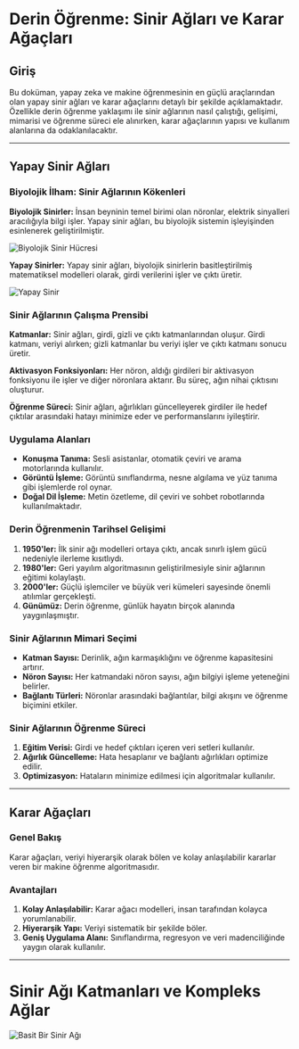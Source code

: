 # Derin Öğrenme: Sinir Ağları ve Karar Ağaçları

## Giriş
Bu doküman, yapay zeka ve makine öğrenmesinin en güçlü araçlarından olan yapay sinir ağları ve karar ağaçlarını detaylı bir şekilde açıklamaktadır. Özellikle derin öğrenme yaklaşımı ile sinir ağlarının nasıl çalıştığı, gelişimi, mimarisi ve öğrenme süreci ele alınırken, karar ağaçlarının yapısı ve kullanım alanlarına da odaklanılacaktır.

---

## Yapay Sinir Ağları

### Biyolojik İlham: Sinir Ağlarının Kökenleri
**Biyolojik Sinirler:** İnsan beyninin temel birimi olan nöronlar, elektrik sinyalleri aracılığıyla bilgi işler. Yapay sinir ağları, bu biyolojik sistemin işleyişinden esinlenerek geliştirilmiştir.

![Biyolojik Sinir Hücresi](https://github.com/user-attachments/assets/21359a6b-df51-4fa7-a92b-b30887bee087)

**Yapay Sinirler:** Yapay sinir ağları, biyolojik sinirlerin basitleştirilmiş matematiksel modelleri olarak, girdi verilerini işler ve çıktı üretir.

![Yapay Sinir](https://github.com/user-attachments/assets/b2c4cb10-be14-4573-b23b-e7b070223590)

### Sinir Ağlarının Çalışma Prensibi
**Katmanlar:** Sinir ağları, girdi, gizli ve çıktı katmanlarından oluşur. Girdi katmanı, veriyi alırken; gizli katmanlar bu veriyi işler ve çıktı katmanı sonucu üretir.

**Aktivasyon Fonksiyonları:** Her nöron, aldığı girdileri bir aktivasyon fonksiyonu ile işler ve diğer nöronlara aktarır. Bu süreç, ağın nihai çıktısını oluşturur.

**Öğrenme Süreci:** Sinir ağları, ağırlıkları güncelleyerek girdiler ile hedef çıktılar arasındaki hatayı minimize eder ve performanslarını iyileştirir.

### Uygulama Alanları
- **Konuşma Tanıma:** Sesli asistanlar, otomatik çeviri ve arama motorlarında kullanılır.
- **Görüntü İşleme:** Görüntü sınıflandırma, nesne algılama ve yüz tanıma gibi işlemlerde rol oynar.
- **Doğal Dil İşleme:** Metin özetleme, dil çeviri ve sohbet robotlarında kullanılmaktadır.

### Derin Öğrenmenin Tarihsel Gelişimi
1. **1950'ler:** İlk sinir ağı modelleri ortaya çıktı, ancak sınırlı işlem gücü nedeniyle ilerleme kısıtlıydı.
2. **1980'ler:** Geri yayılım algoritmasının geliştirilmesiyle sinir ağlarının eğitimi kolaylaştı.
3. **2000'ler:** Güçlü işlemciler ve büyük veri kümeleri sayesinde önemli atılımlar gerçekleşti.
4. **Günümüz:** Derin öğrenme, günlük hayatın birçok alanında yaygınlaşmıştır.

### Sinir Ağlarının Mimari Seçimi
- **Katman Sayısı:** Derinlik, ağın karmaşıklığını ve öğrenme kapasitesini artırır.
- **Nöron Sayısı:** Her katmandaki nöron sayısı, ağın bilgiyi işleme yeteneğini belirler.
- **Bağlantı Türleri:** Nöronlar arasındaki bağlantılar, bilgi akışını ve öğrenme biçimini etkiler.

### Sinir Ağlarının Öğrenme Süreci
1. **Eğitim Verisi:** Girdi ve hedef çıktıları içeren veri setleri kullanılır.
2. **Ağırlık Güncelleme:** Hata hesaplanır ve bağlantı ağırlıkları optimize edilir.
3. **Optimizasyon:** Hataların minimize edilmesi için algoritmalar kullanılır.

---

## Karar Ağaçları

### Genel Bakış
Karar ağaçları, veriyi hiyerarşik olarak bölen ve kolay anlaşılabilir kararlar veren bir makine öğrenme algoritmasıdır.

### Avantajları
1. **Kolay Anlaşılabilir:** Karar ağacı modelleri, insan tarafından kolayca yorumlanabilir.
2. **Hiyerarşik Yapı:** Veriyi sistematik bir şekilde böler.
3. **Geniş Uygulama Alanı:** Sınıflandırma, regresyon ve veri madenciliğinde yaygın olarak kullanılır.

---




# Sinir Ağı Katmanları ve Kompleks Ağlar
![Basit Bir Sinir Ağı](https://github.com/user-attachments/assets/31a09b2a-e6ca-4648-9f1e-69d3776f0580)
